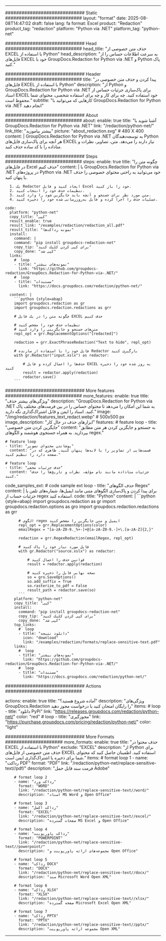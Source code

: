 
---
############################# Static ############################
layout: "format"
date:  2025-08-08T14:47:02
draft: false
lang: fa
format: Excel
product: "Redaction"
product_tag: "redaction"
platform: "Python via .NET"
platform_tag: "python-net"

############################# Head ############################
head_title: "حذف متن خصوصی از EXCEL با استفاده از Python"
head_description: "به سرعت اطلاعات حساس را از فایل‌های EXCEL خود با GroupDocs.Redaction for Python via .NET و Python پاک کنید."

############################# Header ############################
title: "پیدا کردن و حذف متن خصوصی در فایل‌های EXCEL با استفاده از Python" 
description: "از Python و GroupDocs.Redaction for Python via .NET برای پاک‌سازی جزئیات حساس از اسناد EXCEL خود استفاده کنید. چه برای کار و چه برای استفاده شخصی، محتوای شما محفوظ است."
subtitle: "کارهایی که می‌توانید با GroupDocs.Redaction for Python via .NET انجام دهید" 

############################# About ############################
about:
    enable: true
    title: "آشنا شوید با GroupDocs.Redaction for Python via .NET"
    link: "/redaction/python-net/"
    link_title: "بیشتر بیاموزید"
    picture: "about_redaction.svg" # 480 X 400
    content: |
       GroupDocs.Redaction for Python via .NET به توسعه‌دهندگان Python هر آنچه برای پاک‌سازی فایل‌های EXCEL نیاز دارند را می‌دهد. متن، تصاویر، نظرات و متاداده را با کد ساده حذف کنید.

############################# Steps ############################
steps:
    enable: true
    title: "چگونه متن را در فایل‌های Excel حذف کنیم"
    content: |
      با GroupDocs.Redaction for Python via .NET در پروژه‌های Python via .NET خود می‌توانید به راحتی محتوای خصوصی را حذف یا پنهان کنید.
      
      1. یک Redactor ایجاد کنید و فایل Excel خود را باز کنید.
      2. تنظیمات حذف خود را انتخاب کنید.
      3. متن مورد نظر برای جستجو و آنچه باید جایگزین شود را وارد کنید.
      4. عملیات حذف را اجرا کرده و فایل به‌روزرسانی شده خود را ذخیره کنید.
   
    code:
      platform: "python-net"
      copy_title: "کپی"
      result_enable: true
      result_link: "/examples/redaction/redaction_all.pdf"
      result_title: "نمونه رداکت‌ها"
      install:
        command: |
        command: "pip install groupdocs-redaction-net"
        copy_tip: "برای کپی کردن کلیک کنید"
        copy_done: "کپی شد"
      links:
        #  loop
        - title: "نمونه‌های بیشتر"
          link: "https://github.com/groupdocs-redaction/GroupDocs.Redaction-for-Python-via-.NET/"
        #  loop
        - title: "مستندات"
          link: "https://docs.groupdocs.com/redaction/python-net/"
          
      content: |
        ```python {style=abap}
        import groupdocs.redaction as gr
        import groupdocs.redaction.redactions as grr

        # چگونه متن را در یک فایل EXCEL حذف کنیم

        # تنظیمات حذف خود را مشخص کنید
        # متن‌های جستجو و جایگزینی را وارد کنید
        repl_opt = grr.ReplacementOptions("[redacted]")
                
        redaction = grr.ExactPhraseRedaction("Text to hide", repl_opt)

        # فایل خود را با استفاده از سازنده Redactor بارگیری کنید
        with gr.Redactor("input.xslx") as redactor:

            # حذف‌ها را اعمال کرده و فایل EXCEL به روز شده خود را ذخیره کنید
            result = redactor.apply(redaction)
            redactor.save()
        ```            


############################# More features ############################
more_features:
  enable: true
  title: "ویژگی‌های بیشتر حذف"
  description: "GroupDocs.Redaction for Python via .NET به شما این امکان را می‌دهد تا محتوای حساس را در بین فرمت‌های مختلف پاک‌ کنید. اسناد را ایمن و قابل اشتراک‌گذاری نگه دارید."
  image: "/img/redaction/features_text_redact.webp" # 500x500 px
  image_description: "ابزارهای حذف در حال کار"
  features:
    # feature loop
    - title: "جایگزین کردن متن خصوصی"
      content: "به جستجو و جایگزین کردن هر متن مطابق بپردازید. به همراه جستجوی هوشمند و الگوهای regex."

    # feature loop
    - title: "پوشاندن محتوای تصویر"
      content: "قسمت‌هایی از تصاویر را با لایه‌ها پنهان کنید. ظاهری که در صفحه دارد را تنظیم کنید."

    # feature loop
    - title: "حذف جزئیات مخفی"
      content: "جزئیات متاداده مانند نام مؤلف، نظرات و تاریخ‌ها را حذف کنید."
      
  code_samples_ext:
    # code sample ext loop
    - title: "حذف الگوهای Regex"
      content: |
        برای پیدا کردن و پاک‌سازی الگوهای متنی مانند ایمیل‌ها، شماره‌های تلفن یا جزئیات حساب از regex استفاده کنید.
      code:
        title: "Python"
        content: |
          ```python {style=abap}
          import groupdocs.redaction as gr
          import groupdocs.redaction.options as gro
          import groupdocs.redaction.redactions as grr

          # الگوی regex ایمیل و متن جایگزین را مشخص کنید
          repl_opt = grr.ReplacementOptions(color)
          emailRegex = "[a-zA-Z0-9._%+-]+@[a-zA-Z0-9.-]+\.[a-zA-Z]{2,}"

          redaction = grr.RegexRedaction(emailRegex, repl_opt)

          # فایل مورد نیاز خود را پاک کنید
          with gr.Redactor("source.xslx") as redactor:

              # قوانین حذف را اعمال کنید
              result = redactor.apply(redaction)

              # نسخه نهایی فایل را ذخیره کنید
              so = gro.SaveOptions()
              so.add_suffix = True
              so.rasterize_to_pdf = False
              result_path = redactor.save(so)
          ```
        platform: "python-net"
        copy_title: "کپی"
        install:
          command: "pip install groupdocs-redaction-net"
          copy_tip: "برای کپی کردن کلیک کنید"
          copy_done: "کپی شد"
        top_links:
          #  loop
          - title: "دانلود نتیجه"
            icon: "download"
            link: "/examples/redaction/formats/replace-sensitive-text.pdf"
        links:
          #  loop
          - title: "نمونه‌های بیشتر"
            link: "https://github.com/groupdocs-redaction/GroupDocs.Redaction-for-Python-via-.NET/"
          #  loop
          - title: "مستندات"
            link: "https://docs.groupdocs.com/redaction/python-net/"


############################# Actions ############################

actions:
  enable: true
  title: "آماده شروع هستید؟"
  description: "ویژگی‌های GroupDocs.Redaction را رایگان امتحان کنید یا درخواست مجوز دهید"
  items:
    #  loop
    - title: "دانلود PyPi"
      link: "https://releases.groupdocs.com/redaction/python-net/"
      color: "red"
        #  loop
    - title: "مجوزگیری"
      link: "https://purchase.groupdocs.com/pricing/redaction/python-net/"
      color: "light"


############################# More Formats #####################
more_formats:
    enable: true
    title: "حذف محتوا در EXCEL با استفاده از Python"
    exclude: "EXCEL"
    description: "از Python برای حذف متن خصوصی از فایل‌های EXCEL استفاده کنید. اطمینان حاصل کنید که محتوای شما برای ذخیره یا اشتراک‌گذاری ایمن است."
    items: 
        # format loop 1
        - name: "رداکت PDF"
          format: "PDF"
          link: "/redaction/python-net/replace-sensitive-text//pdf/"
          description: "فرمت سند قابل حمل Adobe"

        # format loop 2
        - name: "رداکت ورد"
          format: "WORD"
          link: "/redaction/python-net/replace-sensitive-text//word/"
          description: "اسناد MS Word و Open Office"
          
        # format loop 3
        - name: "رداکت اکسل"
          format: "EXCEL"
          link: "/redaction/python-net/replace-sensitive-text//excel/"
          description: "صفحات گسترده MS Excel و Open Office"

        # format loop 4
        - name: "رداکت پاورپوینت"
          format: "POWERPOINT"
          link: "/redaction/python-net/replace-sensitive-text//powerpoint/"
          description: "مجموعه‌های ارائه پاورپوینت و Open Office"

        # format loop 5
        - name: "رداکت DOCX"
          format: "DOCX"
          link: "/redaction/python-net/replace-sensitive-text//docx/"
          description: "سند Microsoft Word Open XML"
          
        # format loop 6
        - name: "رداکت XLSX"
          format: "XLSX"
          link: "/redaction/python-net/replace-sensitive-text//xlsx/"
          description: "صفحه گسترده Microsoft Excel Open XML"
          
        # format loop 7
        - name: "رداکت PPTX"
          format: "PPTX"
          link: "/redaction/python-net/replace-sensitive-text//pptx/"
          description: "مجموعه ارائه پاورپوینت Open XML"


---